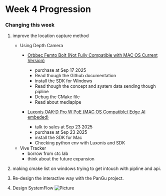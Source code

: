 # Week 4 Progression

### Changing this week

1. improve the location capture method
    - Using Depth Camera
        - [Orbbec Femto Bolt (Not Fully Compatible with MAC OS Current Version)](https://www.orbbec.com/products/tof-camera/femto-bolt/)
            - purchase at Sep 17 2025
            - Read though the Github documentation
            - install the SDK for Windows
            - Read though the concept and system data sending though pipline
            - Debug the CMake file
            - Read about mediapipe

        - [Luxonis OAK-D Pro W PoE (MAC OS Compatible/ Edge AI embeded)](https://shop.luxonis.com/products/oak-d-pro-w-poe?variant=43905979089119)
            - talk to sales at Sep 23 2025
            - purchase at Sep 23 2025
            - install the SDK for Mac
            - Checking python env with Luxonis and SDK 
    - Vive Tracker
        - borrow from ctc lab
        - think about the future expansion

2. making cmake list on windows trying to get intouch with pipline and api.

3. Re-design the interactive way with the PanGu project.

4. Design SystemFlow
        ![Picture](../assets/images/SystemFlow.png)
        